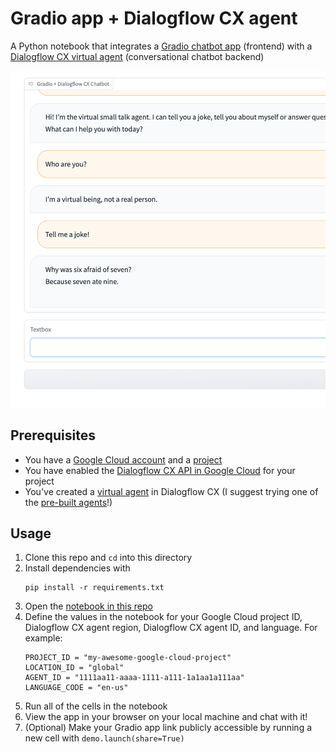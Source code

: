 # Gradio app + Dialogflow CX agent

A Python notebook that integrates a
[Gradio chatbot app](https://gradio.app/docs/#chatbot) (frontend) with a
[Dialogflow CX virtual agent](https://cloud.google.com/dialogflow/cx/docs)
(conversational chatbot backend)

<img src="/images/chatbot.png" width="600px" alt="Screenshot of a Gradio app integrated with Dialogflow CX">

## Prerequisites

- You have a
  [Google Cloud account](https://console.cloud.google.com/getting-started) and a
  [project](https://cloud.google.com/resource-manager/docs/creating-managing-projects)
- You have enabled the
  [Dialogflow CX API in Google Cloud](https://cloud.google.com/dialogflow/cx/docs/quick/setup#api)
  for your project
- You've created a
  [virtual agent](https://cloud.google.com/dialogflow/cx/docs/quick/build-agent)
  in Dialogflow CX (I suggest trying one of the
  [pre-built agents](https://cloud.google.com/dialogflow/cx/docs/concept/agents-prebuilt)!)

## Usage

1. Clone this repo and `cd` into this directory
2. Install dependencies with
   ```
   pip install -r requirements.txt
   ```
3. Open the
   [notebook in this repo](https://github.com/koverholt/gradio-dialogflow-cx/blob/main/notebook/gradio-dialogflow.ipynb)
4. Define the values in the notebook for your Google Cloud project ID,
   Dialogflow CX agent region, Dialogflow CX agent ID, and language. For
   example:
   ```
   PROJECT_ID = "my-awesome-google-cloud-project"
   LOCATION_ID = "global"
   AGENT_ID = "1111aa11-aaaa-1111-a111-1a1aa1a111aa"
   LANGUAGE_CODE = "en-us"
   ```
5. Run all of the cells in the notebook
6. View the app in your browser on your local machine and chat with it!
7. (Optional) Make your Gradio app link publicly accessible by running a new
   cell with `demo.launch(share=True)`
